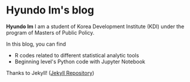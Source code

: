 # Hyundo Im's blog

**Hyundo Im**
I am a student of Korea Development Institute (KDI) under the program of Masters of Public Policy.

In this blog, you can find
 - R codes related to different statistical analytic tools
 - Beginning level's Python code with Jupyter Notebook
 
 Thanks to Jekyll! ([Jekyll Repository](https://github.com/jekyll/jekyll))
